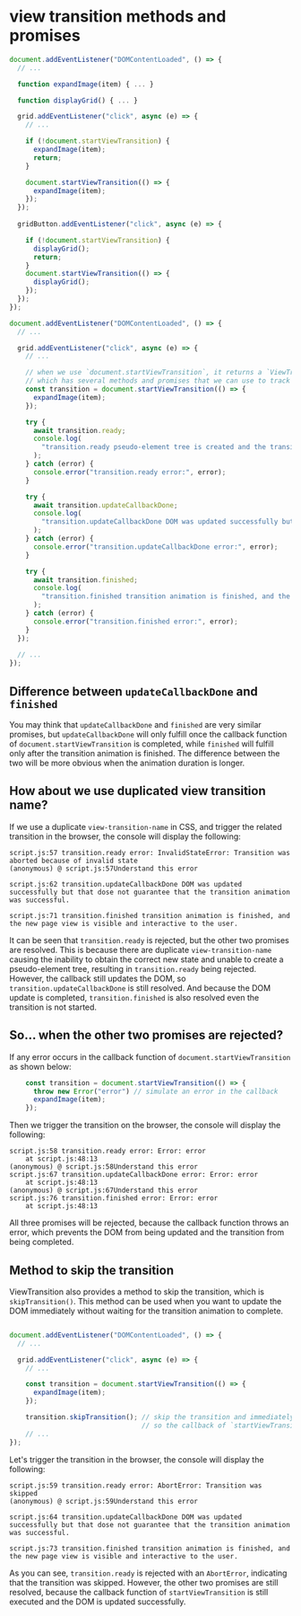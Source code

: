 # view transition methods and promises

```js
document.addEventListener("DOMContentLoaded", () => {
  // ...

  function expandImage(item) { ... }

  function displayGrid() { ... }

  grid.addEventListener("click", async (e) => {
    // ...

    if (!document.startViewTransition) {
      expandImage(item);
      return;
    }

    document.startViewTransition(() => {
      expandImage(item);
    });
  });
  
  gridButton.addEventListener("click", async (e) => {

    if (!document.startViewTransition) {
      displayGrid();
      return;
    }
    document.startViewTransition(() => {
      displayGrid();
    });
  });
});
```


```js
document.addEventListener("DOMContentLoaded", () => {
  // ...

  grid.addEventListener("click", async (e) => {
    // ...

    // when we use `document.startViewTransition`, it returns a `ViewTransition` object
    // which has several methods and promises that we can use to track the transition state
    const transition = document.startViewTransition(() => {
      expandImage(item);
    });

    try {
      await transition.ready;
      console.log(
        "transition.ready pseudo-element tree is created and the transition animation is about to start"
      );
    } catch (error) {
      console.error("transition.ready error:", error);
    }

    try {
      await transition.updateCallbackDone;
      console.log(
        "transition.updateCallbackDone DOM was updated successfully but that dose not guarantee that the transition animation was successful."
      );
    } catch (error) {
      console.error("transition.updateCallbackDone error:", error);
    }

    try {
      await transition.finished;
      console.log(
        "transition.finished transition animation is finished, and the new page view is visible and interactive to the user."
      );
    } catch (error) {
      console.error("transition.finished error:", error);
    }
  });
  
  // ...
});
```

## Difference between `updateCallbackDone` and `finished`

You may think that `updateCallbackDone` and `finished` are very similar promises, but `updateCallbackDone` will only fulfill once the callback function of `document.startViewTransition` is completed, while `finished` will fulfill only after the transition animation is finished. The difference between the two will be more obvious when the animation duration is longer.

## How about we use duplicated view transition name?

If we use a duplicate `view-transition-name` in CSS, and trigger the related transition in the browser, the console will display the following:

```
script.js:57 transition.ready error: InvalidStateError: Transition was aborted because of invalid state
(anonymous) @ script.js:57Understand this error

script.js:62 transition.updateCallbackDone DOM was updated successfully but that dose not guarantee that the transition animation was successful.

script.js:71 transition.finished transition animation is finished, and the new page view is visible and interactive to the user.
```

It can be seen that `transition.ready` is rejected, but the other two promises are resolved. This is because there are duplicate `view-transition-name` causing the inability to obtain the correct new state and unable to create a pseudo-element tree, resulting in `transition.ready` being rejected. However, the callback still updates the DOM, so `transition.updateCallbackDone` is still resolved. And because the DOM update is completed, `transition.finished` is also resolved even the transition is not started.

## So... when the other two promises are rejected?

If any error occurs in the callback function of `document.startViewTransition` as shown below:

```js
    const transition = document.startViewTransition(() => {
      throw new Error("error") // simulate an error in the callback
      expandImage(item);
    });
```

Then we trigger the transition on the browser, the console will display the following:

```
script.js:58 transition.ready error: Error: error
    at script.js:48:13
(anonymous) @ script.js:58Understand this error
script.js:67 transition.updateCallbackDone error: Error: error
    at script.js:48:13
(anonymous) @ script.js:67Understand this error
script.js:76 transition.finished error: Error: error
    at script.js:48:13

```

All three promises will be rejected, because the callback function throws an error, which prevents the DOM from being updated and the transition from being completed.

## Method to skip the transition

ViewTransition also provides a method to skip the transition, which is `skipTransition()`. This method can be used when you want to update the DOM immediately without waiting for the transition animation to complete.

```js

document.addEventListener("DOMContentLoaded", () => {
  // ...

  grid.addEventListener("click", async (e) => {
    // ...

    const transition = document.startViewTransition(() => {
      expandImage(item);
    });

    transition.skipTransition(); // skip the transition and immediately update the DOM
                                 // so the callback of `startViewTransition` still runs
    // ...
});
```


Let's trigger the transition in the browser, the console will display the following:


```
script.js:59 transition.ready error: AbortError: Transition was skipped
(anonymous) @ script.js:59Understand this error

script.js:64 transition.updateCallbackDone DOM was updated successfully but that dose not guarantee that the transition animation was successful.

script.js:73 transition.finished transition animation is finished, and the new page view is visible and interactive to the user.
```

As you can see, `transition.ready` is rejected with an `AbortError`, indicating that the transition was skipped. However, the other two promises are still resolved, because the callback function of `startViewTransition` is still executed and the DOM is updated successfully.


